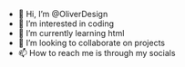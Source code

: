 - 👋 Hi, I’m @OliverDesign
- 👀 I’m interested in coding
- 🌱 I’m currently learning html
- 💞️ I’m looking to collaborate on projects
- 📫 How to reach me is through my socials

<!---
OliverDesign/OliverDesign is a ✨ special ✨ repository because its `README.md` (this file) appears on your GitHub profile.
You can click the Preview link to take a look at your changes.
--->
